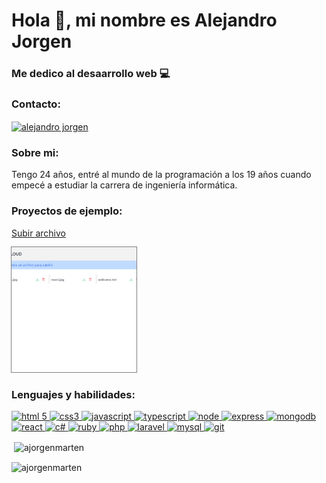 <h1>Hola 👋, mi nombre es Alejandro Jorgen</h1>
<h3>Me dedico al desaarrollo web 💻</h3>

<h3 align="left">Contacto:</h3>
<p align="left">
    <a href="https://wa.me/+5358692033" target="blank">
        <img align="center" src="https://www.vectorlogo.zone/logos/whatsapp/whatsapp-icon.svg" alt="alejandro jorgen" height="60" width="60" />
    </a>
    <a href="+5358692033"></a>
</p>

<h3 align="left">Sobre mi:</h3>
<p align="left">
    Tengo 24 años, entré al mundo de la programación a los 19 años cuando empecé a estudiar la carrera de ingeniería informática.
</p>

<h3 align="left">Proyectos de ejemplo:</h3>
<a href="https://uploadfile-srzp.onrender.com/" target="_blank" rel="noreferrer">
    <p>Subir archivo</p>
    <img src="cloud.png" alt="subir archivo" width="200px" height="200px" style="object-fit:cover; outline: 1px solid gray"/>
</a>


<h3 align="left">Lenguajes y habilidades:</h3>
<p align="left">
    <a href="https://html5.org/" target="_blank" rel="noreferrer">
        <img src="https://www.vectorlogo.zone/logos/w3_html5/w3_html5-icon.svg" alt="html 5" width="50" height="50"/>
    </a>
    <a href="https://developer.mozilla.org/es/docs/Web/CSS" target="_blank" rel="noreferrer">
        <img src="https://www.vectorlogo.zone/logos/w3_css/w3_css-icon.svg" alt="css3" width="50" height="50"/>
    </a>
    <a href="https://developer.mozilla.org/es/docs/Web/JavaScript" target="_blank" rel="noreferrer">
        <img src="https://www.vectorlogo.zone/logos/javascript/javascript-icon.svg" alt="javascript" width="50" height="50"/>
    </a>
    <a href="https://typescriptlang.org" target="_blank" rel="noreferrer">
        <img src="https://www.vectorlogo.zone/logos/typescriptlang/typescriptlang-icon.svg" alt="typescript" width="50" height="50"/>
    </a>
    <a href="https://nodejs.org/es" target="_blank" rel="noreferrer">
        <img src="https://www.vectorlogo.zone/logos/nodejs/nodejs-icon.svg" alt="node" width="50" height="50"/>
    </a>
    <a href="https://expressjs.com/es/" target="_blank" rel="noreferrer">
        <img src="https://www.vectorlogo.zone/logos/expressjs/expressjs-icon.svg" alt="express"  width="50" height="50"/>
    </a>
    <a href="https://mongodb.com" target="_blank" rel="noreferrer">
        <img src="https://www.vectorlogo.zone/logos/mongodb/mongodb-icon.svg" alt="mongodb" width="50" height="50"/>
    </a>
    <a href="https://react.dev" target="_blank" rel="noreferrer">
        <img src="https://www.vectorlogo.zone/logos/reactjs/reactjs-icon.svg" alt="react" width="50" height="50"/>
    </a>
    <a href="https://learn.microsoft.com/es-es/dotnet/csharp/" target="_blank" rel="noreferrer">
        <img src="https://www.vectorlogo.zone/logos/dotnet/dotnet-icon.svg" alt="c#" width="50" height="50"/>
    </a>
    <a href="https://www.ruby-lang.org/es/" target="_blank" rel="noreferrer">
        <img src="https://www.vectorlogo.zone/logos/ruby-lang/ruby-lang-icon.svg" alt="ruby" width="50" height="50"/>
    </a>
    <a href="https://php.net" target="_blank" rel="noreferrer">
        <img src="https://www.vectorlogo.zone/logos/php/php-icon.svg" alt="php" width="50" height="50"/>
    </a>
    <a href="https://laravel.com" target="_blank" rel="noreferrer">
        <img src="https://www.vectorlogo.zone/logos/laravel/laravel-icon.svg" alt="laravel" width="50" height="50"/>
    </a>
    <a href="https://mysql.com" target="_blank" rel="noreferrer">
        <img src="https://www.vectorlogo.zone/logos/mysql/mysql-icon.svg" alt="mysql" width="50" height="50"/>
    </a>
    <a href="https://git-scm.com/" target="_blank" rel="noreferrer">
        <img src="https://www.vectorlogo.zone/logos/git-scm/git-scm-icon.svg" alt="git" width="50" height="50"/>
    </a>
</p>

<p>&nbsp;<img align="center" src="https://github-readme-stats.vercel.app/api?username=ajorgenmarten&show_icons=true&locale=en" alt="ajorgenmarten" /></p>

<p><img align="center" src="https://github-readme-streak-stats.herokuapp.com/?user=ajorgenmarten&locale=es" alt="ajorgenmarten" /></p>